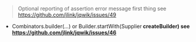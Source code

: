 > Optional reporting of assertion error message first thing
  see https://github.com/jlink/jqwik/issues/49

- Combinators.builder(...) or Builder.startWith(Supplier<B> createBuilder)
  see https://github.com/jlink/jqwik/issues/46
